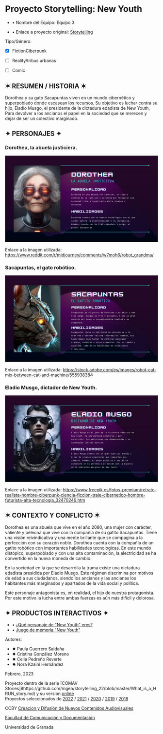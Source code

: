 

# Proyecto Storytelling: New Youth

- • Nombre del Equipo: Equipo 3

- • Enlace a proyecto original: [Storytelling](https://github.com/mgea/storytelling) 

Tipo/Género:  
- [x] FictionCiberpunk  
- [ ] Reality/tribus urbanas  
- [ ] Comic


## ✶ RESUMEN / HISTORIA ✶

Dorothea y su gato Sacapuntas viven en un mundo cibernético y superpoblado donde escasean los recursos. Su objetivo es luchar contra su hijo, Eladio Musgo, el presidente de la dictadura edadista de New Youth, Para devolver a los ancianos el papel en la sociedad que se merecen y dejar de ser un colectivo marginado.

## ✦ PERSONAJES ✦

### Dorothea, la abuela justiciera.

![Dorothea](https://github.com/norahdez/storytelling/blob/master/dorothea%20ficha.jpg)

Enlace a la imagen utilizada: https://www.reddit.com/r/midjourney/comments/w7moh6/robot_grandma/

### Sacapuntas, el gato robótico.

![Sacapuntas](https://github.com/norahdez/storytelling/blob/master/gato%20ficha.jpg)

Enlace a la imagen utilizada: https://stock.adobe.com/es/images/robot-cat-mix-between-cat-and-machine/555938384

### Eladio Musgo, dictador de New Youth.

![Eladio Musgo](https://github.com/norahdez/storytelling/blob/master/eladio%20musho.jpg)

Enlace a la imagen utilizada: https://www.freepik.es/fotos-premium/retrato-realista-hombre-ciberpunk-ciencia-ficcion-traje-cibernetico-hombre-futurista-alta-tecnologia_32470249.htm

## ✶ CONTEXTO Y CONFLICTO ✶
Dorothea es una abuela que vive en el año 2080, una mujer con carácter, valiente y peleona que vive con la compañía de su gatito Sacapuntas. Tiene una visión reivindicativa y una mente brillante que se compagina a la perfección con su corazón noble. Dorothea cuenta con la compañía de un gatito robótico con importantes habilidades tecnológicas.
En este mundo distópico, superpoblado y con una alta contaminación, la electricidad se ha convertido en la nueva moneda de cambio.

En la sociedad en la que se desarrolla la trama existe una dictadura edadista presidida por Eladio Musgo. Este régimen discrimina por motivos de edad a sus ciudadanos, siendo los ancianos y las ancianas los habitantes más marginados y apartados de la vida social y política.

Este personaje antagonista es, en realidad, el hijo de nuestra protagonista. Por este motivo la lucha entre ambas fuerzas es aún más difícil y dolorosa.

## ✦ PRODUCTOS INTERACTIVOS ✦
- • [¿Qué personaje de "New Youth" eres?](https://dorothea.h5p.com/content/1291915275078754197)
- • [Juego de memoria "New Youth"](https://preguntasdorothea.h5p.com/content/1291915279213631167)

Autores:  
<!---
Incluir lista de personas del grupo 
Se puede añadir enlace a página personal de github o lo que se quiera...(optativo)
-->

- ✸ Paula Guerrero Saldaña
- ✸ Cristina González Moreno
- ✸ Celia Pedreño Reverte
- ✸ Nora Kzaini Hernández

<!---
Lista completa de emojis de markDown - https://gist.github.com/rxaviers/7360908) 
-->



Febrero, 2023

Proyecto dentro de la serie [COMAV Stories]8https://github.com/mgea/storytelling_22/blob/master/What_is_a_HRUN_story.md) y su versión [online](https://utopolis.ugr.es/media/HRUN/)  
Proyectos seleccionados de [2022](https://github.com/mgea/storytelling/blob/master/2022/readme.md) / [2021](https://github.com/mgea/storytelling/blob/master/2021/readme.md) / [2020](https://github.com/mgea/storytelling/blob/master/2020/readme.md)  / 
[2019](https://github.com/mgea/storytelling/blob/master/2019/readme.md) / [2018](https://github.com/mgea/storytelling/blob/master/2018/readme.md) 

CCBY [Creacion y Difusión de Nuevos Contenidos Audiovisuales](http://utopolis.ugr.es/medialab)

[Facultad de Comunicación y Documentación](http://fcd.ugr.es)

Universidad de Granada
